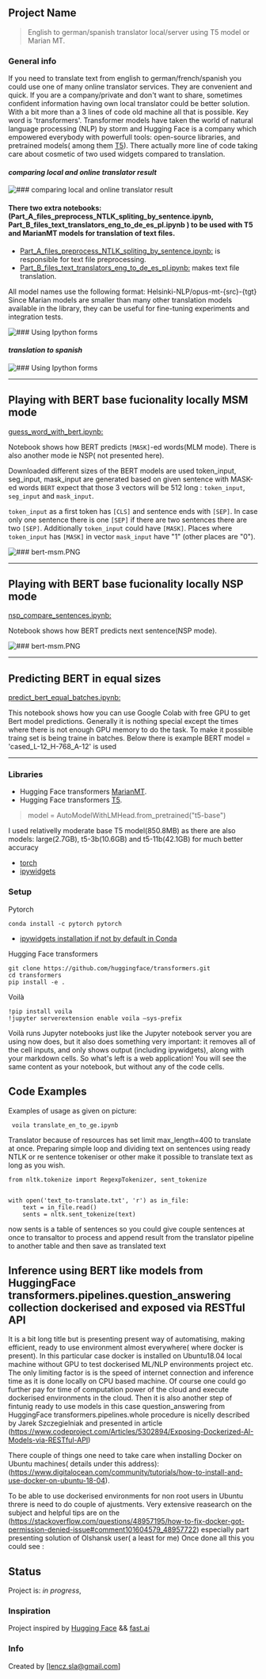 ## Project Name
>English to german/spanish translator local/server using T5 model or Marian MT.



### General info
If you need to  translate  text from english  to german/french/spanish 
you could use one of many online translator services. They are convenient and quick.
If you are a company/private and don't want to share, sometimes confident information having own local translator could be better solution.
With a bit more than a 3 lines of code old machine all that is possible. Key word is 'transformers'.
Transformer models have taken the world of natural language processing (NLP) by storm and Hugging Face is a company
which empowered everybody with powerfull tools: open-source libraries, and pretrained models( among them [T5](https://huggingface.co/transformers/v2.7.0/model_doc/t5.html#tft5model)).
There actually more line of code taking care about cosmetic of two used widgets compared to translation. 

#### _comparing local and online translator result_ 
![### comparing local and online translator result ](en-ge-t5.JPG)

#### There two extra notebooks: (Part_A_files_preprocess_NTLK_spliting_by_sentence.ipynb, Part_B_files_text_translators_eng_to_de_es_pl.ipynb ) to be used with  T5 and MarianMT models for translation of text files.

* [Part_A_files_preprocess_NTLK_spliting_by_sentence.ipynb:](Part_A_files_preprocess_NTLK_spliting_by_sentence.ipynb) is responsible for text file preprocessing.
* [Part_B_files_text_translators_eng_to_de_es_pl.ipynb:](https://github.com/len-sla/NLP/blob/master/Part_B_files_text_translators_eng_to_de_es_pl.ipynb) makes text file translation.

All model names use the following format: Helsinki-NLP/opus-mt-{src}-{tgt}
Since Marian models are smaller than many other translation models available in the library, they can be useful for fine-tuning experiments and integration tests.

![### Using Ipython forms ](file_trans.JPG)

#### _translation to spanish_
![### Using Ipython forms ](text_es.JPG)


---

## Playing with BERT base fucionality locally MSM mode
[guess_word_with_bert.ipynb:](https://github.com/len-sla/NLP/blob/master/guess_word_with_bert.ipynb)

Notebook shows how BERT predicts `[MASK]`-ed words(MLM mode).
There is also another mode ie NSP( not presented here).

Downloaded different sizes of the BERT models are used 
token_input, seg_input, mask_input are generated based on given sentence with MASK-ed words
`BERT` expect that those 3 vectors will be  512 long : `token_input`, `seg_input` and  `mask_input`.

`token_input` as a first token has `[CLS]` and sentence ends with `[SEP]`. In case only one sentence there is one  `[SEP]` if there are two sentences there are two  `[SEP]`.
Additionally  `token_input` could have `[MASK]`.
Places where  `token_input` has `[MASK]` in vector `mask_input` have "1" (other places are "0").

![### bert-msm.PNG](bert-msm.PNG)



---

## Playing with BERT base fucionality locally NSP mode
[nsp_compare_sentences.ipynb:](https://github.com/len-sla/NLP/blob/master/nsp_compare_sentences.ipynb)

Notebook shows how BERT predicts next sentence(NSP mode).




![### bert-msm.PNG](bert-nsp.PNG)



---
## Predicting BERT in equal sizes
[predict_bert_equal_batches.ipynb:](https://github.com/len-sla/NLP/blob/master/predict_bert_equal_batches.ipynb)

This notebook shows how you can use Google Colab with free GPU to get Bert model predictions. Generally it is nothing special except the times where there is not enough GPU memory to do the task. To make it possible traing set is being traine in batches. Below there is example BERT model = 'cased_L-12_H-768_A-12' is used

---


### Libraries
* Hugging Face transformers [MarianMT](https://huggingface.co/transformers/model_doc/marian.html).
* Hugging Face transformers [T5](https://huggingface.co/transformers/v2.7.0/model_doc/t5.html#tft5model).
 > model = AutoModelWithLMHead.from_pretrained("t5-base")
 
 I used relativelly moderate base T5 model(850.8MB) as there are also models: large(2.7GB), t5-3b(10.6GB) and t5-11b(42.1GB) for much better accuracy
 
* [torch](https://pytorch.org/)
* [ipywidgets](https://ipywidgets.readthedocs.io/en/stable/)

### Setup

Pytorch
```
conda install -c pytorch pytorch

```
* [ipywidgets installation if not by default in Conda](https://ipywidgets.readthedocs.io/en/stable/user_install.html)

Hugging Face transformers

```
git clone https://github.com/huggingface/transformers.git
cd transformers
pip install -e .
```
Voilà

```
!pip install voila
!jupyter serverextension enable voila —sys-prefix
```
Voilà runs Jupyter notebooks just like the Jupyter notebook server you are using now does, but it also does something very important: it removes all of the cell inputs, and only shows output (including ipywidgets), along with your markdown cells. So what's left is a web application!  You will see the same content as your notebook, but without any of the code cells.

## Code Examples

Examples of usage as given on picture:
```
 voila translate_en_to_ge.ipynb
```

Translator because of resources has set limit max_length=400 to translate at once.
Preparing simple loop and dividing text on sentences using ready NTLK  or re sentence tokeniser or other make it possible to translate text as long as you wish.

``` 
from nltk.tokenize import RegexpTokenizer, sent_tokenize


with open('text_to-translate.txt', 'r') as in_file:
    text = in_file.read()
    sents = nltk.sent_tokenize(text)
``` 

now sents is a table of sentences so you could  give couple sentences at once to transaltor to process and append result from the translator pipeline to another table and then save as translated text

## Inference using BERT like models from HuggingFace transformers.pipelines.question_answering collection dockerised and exposed via RESTful API

It is a bit long title but is presenting present way of automatising, making efficient, ready to use environment almost everywhere( where docker is present).
In this particular case docker is installed on Ubuntu18.04 local machine without GPU to test dockerised ML/NLP environments project etc.
The only limiting factor is is the speed  of internet connection and inference time as it is done  locally on CPU based machine. Of course one could go further pay for 
time of computation power of the cloud and execute dockerised environments in the cloud. Then it is also another step of fintunig ready to use models
in this case question_answering from HuggingFace transformers.pipelines.whole procedure is nicelly described by Jarek Szczegielniak and presented in article (https://www.codeproject.com/Articles/5302894/Exposing-Dockerized-AI-Models-via-RESTful-API) 

There couple of things one need to take care when installing  Docker on  Ubuntu machines( details under this address):
(https://www.digitalocean.com/community/tutorials/how-to-install-and-use-docker-on-ubuntu-18-04).

To be able to use dockerised environments for non root users in Ubuntu  threre is need to do couple of ajustments. 
Very extensive reasearch on the subject and helpful tips are  on the (https://stackoverflow.com/questions/48957195/how-to-fix-docker-got-permission-denied-issue#comment101604579_48957722)
especially part presenting solution of Olshansk user( a least for me)
Once done all this you could see :



## Status
Project is: _in progress_, 

### Inspiration

 Project inspired by
 [Hugging Face](https://huggingface.co/)
 &&
 [fast.ai ](https://www.fast.ai/)


### Info
Created by [lencz.sla@gmail.com]
